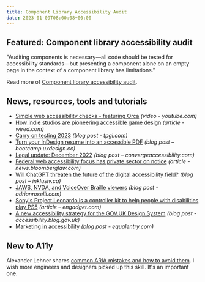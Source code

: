```yaml
---
title: Component Library Accessibility Audit
date: 2023-01-09T08:00:08+00:00
---
```


## Featured: Component library accessibility audit

"Auditing components is necessary—all code should be tested for accessibility standards—but presenting a component alone on an empty page in the context of a component library has limitations."

Read more of [Component library accessibility audit](https://racheleditullio.com/blog/2023/01/component-library-accessibility-audit/).

## News, resources, tools and tutorials

- [Simple web accessibility checks - featuring Orca](https://www.youtube.com/watch?v=biPtbcrLY3Q) *(video - youtube.com)*
- [How indie studios are pioneering accessible game design](https://www.wired.com/story/indie-studios-accessible-game-design-tunic-coromon/) *(article - wired.com)*
- [Carry on testing 2023](https://www.tpgi.com/carry-on-testing-2023/) *(blog post - tpgi.com)*
- [Turn your InDesign resume into an accessible PDF](https://bootcamp.uxdesign.cc/turn-your-indesign-resume-into-an-accessible-pdf-cd91137ac6) *(blog post – bootcamp.uxdesign.cc)*
- [Legal update: December 2022](https://convergeaccessibility.com/2023/01/03/legal-update-december-2022/) *(blog post – convergeaccessibility.com)*
- [Federal web accessibility focus has private sector on notice](https://news.bloomberglaw.com/daily-labor-report/federal-web-accessibility-focus-puts-private-sector-on-notice) *(article - news.bloomberglaw.com)*
- [Will ChatGPT threaten the future of the digital accessibility field?](https://inklusiv.ca/will-chatgpt-threaten-the-future-of-the-digital-accessibility-field/) *(blog post – inklusiv.ca)*
- [JAWS, NVDA, and VoiceOver Braille viewers](https://adrianroselli.com/2023/01/jaws-nvda-and-voiceover-braille-viewers.html) *(blog post - adrianroselli.com)*
- [Sony's Project Leonardo is a controller kit to help people with disabilities play PS5](https://www.engadget.com/sony-accessibility-controller-project-leonardo-021032382.html) *(article – engadget.com)*
- [A new accessibility strategy for the GOV.UK Design System](https://accessibility.blog.gov.uk/2023/01/06/a-new-accessibility-strategy-for-the-gov-uk-design-system/) *(blog post - accessibility.blog.gov.uk)*
- [Marketing in accessibility](https://equalentry.com/marketing-in-accessibility/) *(blog post - equalentry.com)*

## New to A11y

Alexander Lehner shares [common ARIA mistakes and how to avoid them](https://www.oidaisdes.org/common-aria-mistakes.en/). I wish more engineers and designers picked up this skill. It's an important one.
